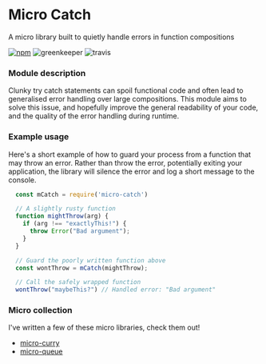 # Micro Catch

A micro library built to quietly handle errors in function compositions

[![npm](https://img.shields.io/npm/v/micro-catch.svg?style=flat-square)](https://www.npmjs.com/package/micro-catch)
![greenkeeper](https://badges.greenkeeper.io/iainreid820/micro-catch.svg?style=flat-square)
![travis](https://img.shields.io/travis/iainreid820/micro-catch/master.svg?style=flat-square)

### Module description

Clunky try catch statements can spoil functional code and often lead to generalised error handling over large compositions. This module aims to solve this issue, and hopefully improve the general readability of your code, and the quality of the error handling during runtime.

### Example usage

Here's a short example of how to guard your process from a function that may throw an error. Rather than throw the error, potentially exiting your application, the library will silence the error and log a short message to the console.

```javascript
  const mCatch = require('micro-catch')

  // A slightly rusty function
  function mightThrow(arg) {
    if (arg !== "exactlyThis!") {
	  throw Error("Bad argument");
	}
  }

  // Guard the poorly written function above
  const wontThrow = mCatch(mightThrow);

  // Call the safely wrapped function
  wontThrow("maybeThis?") // Handled error: "Bad argument"
```

### Micro collection

I've written a few of these micro libraries, check them out!

- [micro-curry](https://github.com/iainreid820/micro-curry)
- [micro-queue](https://github.com/iainreid820/micro-queue)

